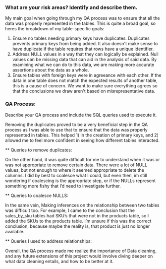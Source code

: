 ### What are your risk areas? Identify and describe them.

My main goal when going through my QA process was to ensure that all the data was properly represented in the tables. This is quite a broad goal, so heres the breakdown of my table-specific goals:

1. Ensure no tables needing primary keys have duplicates. Duplicates prevents primary keys from being added. It also doesn't make sense to have duplicate if the table requires that rows have a unique identifier.
2. Address NULL values in a way that they can logically be explained. Null values can be missing data that can aid in the analysis of said data. By examining what we can do to this data, we are making more accurate assertions about the data as a whole.
3. Ensure tables with foreign keys were in agreeance with each other. If the data in one table does not match the expected results of another table, this is a cause of concern. We want to make sure everything agrees so that the conclusions we draw aren't based on misrepresentative data.


### QA Process:
Describe your QA process and include the SQL queries used to execute it.

Removing the duplicates proved to be a very beneficial step in the QA process as I was able to use that to ensure that the data was properly represented in tables. This helped 1) in the creation of primary keys, and 2) allowed me to feel more confident in seeing how different tables interacted. 

** Queries to remove duplicates:

On the other hand, it was quite difficult for me to understand when it was or was not appropriate to remove certain data. There were a lot of NULL values, but not enough to where it seemed appropriate to delete the columns. I did by best to coalesce what I could, but even then, im still wondering if coalescing is the appropriate step, or if the NULLs represent something more fishy that I’d need to investigate further.

** Queries to coalesce NULLS:

In the same vein, Making inferences on the relationship between two tables was difficult too. For example, I came to the conclusion that the sales_by_sku tables had SKU’s that were not in the products table, so I added the SKUs to the products table. I’m unsure if this was the correct conclusion, because maybe the reality is, that product is just no longer available. 

** Queries I used to address relationships:

Overall, the QA process made me realize the importance of Data cleaning, and any future extensions of this project would involve diving deeper on what data cleaning entails, and how to be better at it. 
